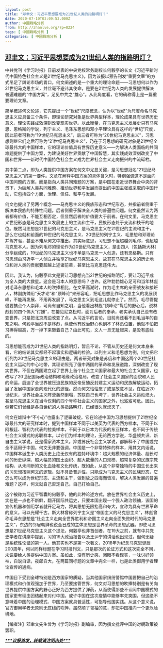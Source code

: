 ```yaml
---
layout: post
title: "邓聿文：习近平思想要成为21世纪人类的指路明灯？"
date: 2020-07-10T03:09:53.000Z
author: 中國戰略分析
from: http://zhanlve.org/?p=8224
tags: [ 中國戰略分析 ]
categories: [ 中國戰略分析 ]
---
```

<!--1594350593000-->
[邓聿文：习近平思想要成为21世纪人类的指路明灯？](http://zhanlve.org/?p=8224)
------

<div>
<p>中共党刊《学习时报》日前发表的中央党校常务副校长何毅亭的长文《习近平新时代中国特色社会主义是21世纪马克思主义》，因为该报以预告刊发“重要文章”的方式吊足了舆论市场的胃口，何文阐述的是一个重大的理论命题——习思想何以作为21世纪马克思主义，并丝毫不避讳其使命，是要在21世纪为人类的发展提供解决普遍难题的“中国方案”，足见中共之“雄心”。从此角度看，它的确称得上是一篇重要理论文章。</p><p>简单概述何文论述，它先提出一个“世纪”尺度概念，认为以“世纪”为尺度命名马克思主义应具备三个条件，即理论研究对象是世界典型样本，理论成果具有世界历史意义，理论实践成效深刻改变现实世界。以此衡量，在马克思主义发展史只有马克思、恩格斯的学说，列宁主义、毛泽东思想和邓小平理论具有这样的“世纪”尺度，因此前者可称为“19世纪马克思主义”，后三者可称为“20世纪马克思主义”，习思想则继它们之后可称为“21世纪马克思主义”，乃在于习思想的研究对象是21世纪全球最伟大的中国样本，它的理论价值具有世界历史意义——为解决人类面临的共同难题提供了中国方案，为建设美好世界贡献了中国智慧，其实践成效深刻改变了中国和世界——新时代中国特色社会主义成为世界社会主义走向振兴的中流砥柱。</p><p>其中第二点，即为人类提供中国方案在何文中尤显关键，是习思想冠名“21世纪马克思主义”的第一要件。文章在解释中国方案的具体含义时，特别强调这不是面向中国问题的方案，而是指向人类共同难题的方案，是中国在走近世界舞台中央的背景下，为破解人类共同难题、推动世界和平发展而提出的中国主张或采取的中国行动，它包括四个方面，治理、信任、和平与发展。</p><p>何文也提出了另两个概念——马克思主义的民族形态和世纪形态，并指前者侧重于解决本民族的特殊性问题，后者侧重于解决全人类的普遍性问题。何文虽然认为两者都有价值，不能互相否定，但显然后者的价值要大于前者。在何文里，马克思主义世纪形态是马克思主义发展史上的主流和主干，民族形态处于支流和枝干的地位。既然习思想是21世纪的马克思主义，是马克思主义在21世纪的主流和主干，那么它也就和前面的19世纪的马克思主义、20世纪的列宁主义、毛思想和邓理论并驾齐驱，甚至不难从何文中推出，其实际意思，习思想不但超越列毛邓，也超越马克思本人。因为列毛邓的理论作为20世纪马克思主义，是由四人（包括斯大林）分享组成的，19世纪的马克思主义也不单是马克思一人创造，还有恩格斯。只有习思想由习近平一人创立并独享21世纪马克思主义，故其在马克思主义的历史地位和对人类的贡献要超越上述诸前辈，甚至比马克思还伟大。</p><p>因此，我认为，何毅亭此文是要让习思想充当21世纪的指路明灯，要让习近平成为全人类的大救星。这会是习本人的意思吗？也许。这种勃勃雄心足可和当年林彪对毛泽东思想和毛本人的吹捧相比。在文革高潮时，作为毛主席的亲密战友和接班人，林副统帅用“天才论”和“顶峰论”来形容毛，把毛思想比作马克思主义的发展顶峰，不能再发展、不用再发展了，马克思主义到毛这儿就停止了。然而，毛尽管提倡要搞点个人崇拜，可尚有自知之明，当他看出林彪“顶峰论”背后的野心后，说林彪封的四个伟大“讨嫌”，在接见尼克松时，面对后者的奉承，老实承认自己没有改变世界，只是把北京周边改变了点。从习近平的言论，目前尚还看不到毛当年的自知之明。何毅亭当然不是林彪，纵使他有政治野心也到不了林彪位置，他就不怕把习捧得越高，万一掉下来砸着自己？由此可见，文人一旦无耻起来，是没有底线的。</p><p>习思想能否成为21世纪人类的指路明灯，暂且不论，不管从历史还是何文本身来看，它的结论其实都经不起事实和逻辑的检验。以列主义和毛思想为例，何文把它们列为20世纪马克思主义的理由是，两者研究对象是苏俄和中国这两个20世纪社会主义运动的中心地带，其理论照亮了俄中两国的革命和发展道路，深刻改变了现实世界，不但在两国建立起了世界上首个社会主义国家和最大的社会主义国家，也改写了20世纪国际政治结构和地缘政治格局，改变了社会主义国家的面貌和人民的命运，启迪了全世界被压迫民族的反帝反殖反封建主义运动和民族解放运动，拓展了发展中国家走向现代化的途径。然而何文恰恰忘了或是故意不见，在临近20世纪末，世界社会主义阵营轰然倒塌，苏联自己也垮了，世界社会主义运动熄火，甚至马克思主义在当今仅剩的四个号称社会主义的国家之外，也岌岌可危。因此，倘若它们曾经是各自世纪的人类指路明灯，已经很久就熄灭了。</p><p>何文在雄辩中“不小心”也露出了逻辑破绽。它在论述中国为习思想提供了21世纪全球最伟大的研究样本时，提到中国样本不同于以美英为代表的西方样本，不同于以阿根廷、智利为代表的拉美样本，不同于以日本为代表的东亚样本，也不同于传统社会主义模式的苏联样本，以它们为样本的理论，无论西方学说，华盛顿共识、新自由主义学说，还是儒家资本主义，抑或苏氏社会主义学说，都解释不了中国或完全不适用于中国。何文无非要强调，中国是一个非常特殊的样本，用其文内话说，中国样本诞生于人类历史上绝无仅有的独特环境中：超大规模的经济体量、超长时间的历史纵深、超大幅员的国土面积、超大数量的人口规模、超常复杂的民族宗教结构、从未间断的文化血脉和文化传统，既如此，从这个非常独特的中国生长出来的习思想按照何文的逻辑，就不具备普适性，只能成为马克思主义的民族形态，它怎么可以成为世纪形态、主流和主干，做到放之四海而皆准，解决人类发展的普遍难题？这样，何文就自己否定自己，自己打脸自己。</p><p>这个被称为习近平智囊的何毅亭，他的此种论述方式，放在世界社会主义历史上，实在是一点也不新鲜，翻开国际共运史，只要本国出现一个强人政治领袖，该国的宣传机器和御用学者就开足马力，将其思想无限抬高和夸大，宣称为具有世界革命的意义，可以光耀千古。斯大林曾称列宁主义是“帝国主义的马克思主义”，林彪曾称毛泽东思想是“社会主义走向全世界胜利和帝国主义走向全面失败时代的马克思主义”，东边的邻居朝鲜也说金日成的主体思想是世界革命的思想武器。即使习思想是21世纪马克思主义这个提法，何毅亭也非首创者，在19大之前，就有中共党史学者在讲座中提到，习的19大政治报告以及王沪宁的讲话也出现过，但何无疑是系统性论证的第一人。他其实也不是第一次著文，2018年为纪念马克思诞辰200周年，何以同样标题在学习时报刊文，只是那次的论证方式和这次完全不同，未说要给人类提供中国方案。虽如此，没有历史感，闭眼不看现实，一味讨好领袖，自说自话，夜郎自大，在两篇同标题的文章中完全一样，也是此类御用学者理论宣传的通病。</p><p>中国目下受到全球特别是西方国家的质疑，当其他国家纷纷警惕中国要把自己的治理模式和价值观强加于世界，乃至要接管世界，何文对习思想的吹捧特别是有关向世界提供中国方案的野心正好为西方提供了弹药，从而使得那些不认同中国模式的国家更有理由团结起来对付中国。或许中国在这次疫情中能够率先突围，但这绝不意味着中国的治理模式、中国方案就具普适性，可指导他国实践。从这个意义说，官方御用学者无原则无底线的吹捧，虽然顺了领袖的意，却把中国推向一个更危险境地。</p><p>【编者注】邓聿文先生曾为《学习时报》副编审，因为撰文批评中国的对朝政策被罢职。</p><p><span style="color: #004276;"><span class="style12"><i><b><a href="http://yibaochina.com/article/display?articleId=5144">***议报首发，转载请注明出处***</a></b></i></span></span></p>
</div>
